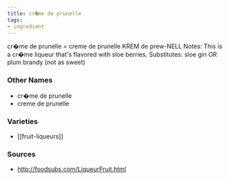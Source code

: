 ```yaml
---
title: cr�me de prunelle
tags:
- ingredient
---
```

cr�me de prunelle = creme de prunelle KREM de prew-NELL Notes: This is a cr�me liqueur that's flavored with sloe berries. Substitutes: sloe gin OR plum brandy (not as sweet)

### Other Names

* cr�me de prunelle
* creme de prunelle

### Varieties

* [[fruit-liqueurs]]

### Sources
* http://foodsubs.com/LiqueurFruit.html
